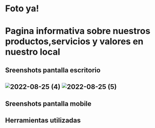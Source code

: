  <h1> Foto ya!<h1>

<p>Pagina informativa sobre nuestros productos,servicios y valores en nuestro local<p>

<h2> Sreenshots pantalla escritorio<h2>


![2022-08-25 (4)](https://user-images.githubusercontent.com/109326207/186806214-c0bc6af9-0bfd-4e5b-9767-44276abadb8e.png)
![2022-08-25 (5)](https://user-images.githubusercontent.com/109326207/186806223-8e6f5c17-7854-4690-883f-aa1425ad3873.png)

<h2> Sreenshots pantalla mobile<h2>

<h2> Herramientas utilizadas<h2>
